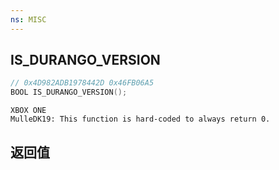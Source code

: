 ```yaml
---
ns: MISC
---
```

## IS_DURANGO_VERSION

```c
// 0x4D982ADB1978442D 0x46FB06A5
BOOL IS_DURANGO_VERSION();
```

```
XBOX ONE  
MulleDK19: This function is hard-coded to always return 0.  
```

## 返回值
